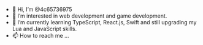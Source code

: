 - 👋 Hi, I’m @4c65736975
- 👀 I’m interested in web development and game development.
- 🌱 I’m currently learning TypeScript, React.js, Swift and still upgrading my Lua and JavaScript skills.
- 📫 How to reach me ...

<!---
4c65736975/4c65736975 is a ✨ special ✨ repository because its `README.md` (this file) appears on your GitHub profile.
You can click the Preview link to take a look at your changes.
--->
